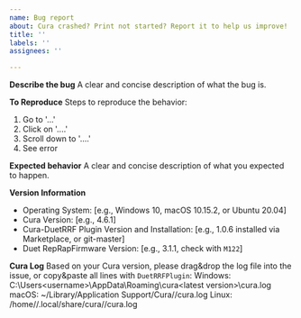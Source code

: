 ```yaml
---
name: Bug report
about: Cura crashed? Print not started? Report it to help us improve!
title: ''
labels: ''
assignees: ''

---
```


**Describe the bug**
A clear and concise description of what the bug is.

**To Reproduce**
Steps to reproduce the behavior:
1. Go to '...'
2. Click on '....'
3. Scroll down to '....'
4. See error

**Expected behavior**
A clear and concise description of what you expected to happen.

**Version Information**
 - Operating System: [e.g., Windows 10, macOS 10.15.2, or Ubuntu 20.04]
 - Cura Version: [e.g., 4.6.1]
 - Cura-DuetRRF Plugin Version and Installation: [e.g., 1.0.6 installed via Marketplace, or git-master]
 - Duet RepRapFirmware Version: [e.g., 3.1.1, check with `M122`]

**Cura Log**
Based on your Cura version, please drag&drop the log file into the issue, or copy&paste all lines with `DuetRRFPlugin`:
Windows: C:\Users\<username>\AppData\Roaming\cura\<latest version>\cura.log
macOS: ~/Library/Application Support/Cura/<latest version>/cura.log
Linux: /home/<username>/.local/share/cura/<latest version>/cura.log
